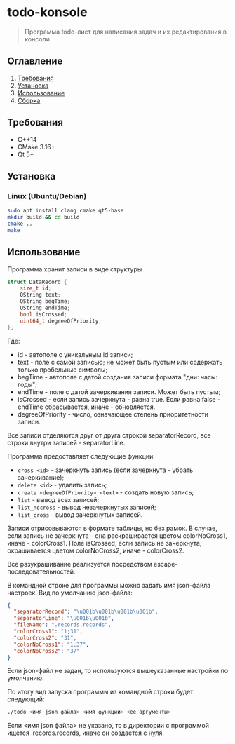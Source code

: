 # todo-konsole

> Программа todo-лист для написания задач и их редактирования в консоли.

## Оглавление
1. [Требования](#требования)
2. [Установка](#установка)
3. [Использование](#использование)
4. [Сборка](#сборка)

## Требования
- C++14
- CMake 3.16+
- Qt 5+

## Установка
### Linux (Ubuntu/Debian)
```bash
sudo apt install clang cmake qt5-base
mkdir build && cd build
cmake ..
make
```

## Использование
Программа хранит записи в виде структуры

```cpp
struct DataRecord {
    size_t id;
    QString text;
    QString begTime;
    QString endTime;
    bool isCrossed;
    uint64_t degreeOfPriority;
};
```

Где:
- id - автополе с уникальным id записи;
- text - поле с самой записью; не может быть пустым или содержать только пробельные символы;
- begTime - автополе с датой создания записи формата "дни: часы: годы";
- endTime - поле с датой зачеркивания записи. Может быть пустым;
- isCrossed - если запись зачеркнута - равна true. Если равна false - endTime сбрасывается, иначе - обновляется.
- degreeOfPriority - число, означающее степень приоритетности записи.

Все записи отделяются друг от друга строкой separatorRecord, все строки внутри записей - separatorLine.

Программа предоставляет следующие функции:
- ```cross <id>``` - зачеркнуть запись (если зачеркнута - убрать зачеркивание);
- ```delete <id>``` - удалить запись;
- ```create <degreeOfPriority> <text>``` - создать новую запись;
- ```list``` - вывод всех записей;
- ```list_nocross``` - вывод незачеркнутых записей;
- ```list_cross``` - вывод зачеркнутых записей.

Записи отрисовываются в формате таблицы, но без рамок. В случае, если запись не зачеркнута - она раскрашивается цветом colorNoCross1, иначе - colorCross1. Поле isCrossed, если запись не зачеркнута, окрашивается цветом colorNoCross2, иначе - colorCross2.

Все разукрашивание реализуется посредством escape-последовательностей.

В командной строке для программы можно задать имя json-файла настроек. Вид по умолчанию json-файла:

```json
{
  "separatorRecord": "\u001b\u001b\u001b\u001b",
  "separatorLine": "\u001b\u001b",
  "fileName": ".records.records",
  "colorCross1": "1;31",
  "colorCross2": "31",
  "colorNoCross1": "1;37",
  "colorNoCross2": "37"
}
```

Если json-файл не задан, то используются вышеуказанные настройки по умолчанию.

По итогу вид запуска программы из командной строки будет следующий:

```bash
./todo <имя json файла> <имя функции> <ее аргументы>
```

Если <имя json файла> не указано, то в директории с программой ищется .records.records, иначе он создается с нуля.


